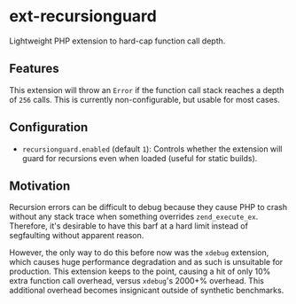 # ext-recursionguard
Lightweight PHP extension to hard-cap function call depth.

## Features
This extension will throw an `Error` if the function call stack reaches a depth of `256` calls. This is currently non-configurable, but usable for most cases.

## Configuration
- `recursionguard.enabled` (default `1`): Controls whether the extension will guard for recursions even when loaded (useful for static builds).

## Motivation
Recursion errors can be difficult to debug because they cause PHP to crash without any stack trace when something overrides `zend_execute_ex`. Therefore, it's desirable to have this barf at a hard limit instead of segfaulting without apparent reason.

However, the only way to do this before now was the `xdebug` extension, which causes huge performance degradation and as such is unsuitable for production. This extension keeps to the point, causing a hit of only 10% extra function call overhead, versus `xdebug`'s 2000+% overhead. This additional overhead becomes insignicant outside of synthetic benchmarks.
